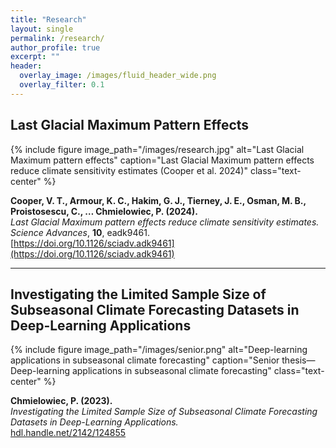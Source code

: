 ```yaml
---
title: "Research"
layout: single
permalink: /research/
author_profile: true
excerpt: ""
header:
  overlay_image: /images/fluid_header_wide.png
  overlay_filter: 0.1
---
```



## Last Glacial Maximum Pattern Effects

{% include figure
   image_path="/images/research.jpg"
   alt="Last Glacial Maximum pattern effects"
   caption="Last Glacial Maximum pattern effects reduce climate sensitivity estimates (Cooper et al. 2024)"
   class="text-center"
%}

**Cooper, V. T., Armour, K. C., Hakim, G. J., Tierney, J. E., Osman, M. B., Proistosescu, C., … Chmielowiec, P. (2024).**  
_Last Glacial Maximum pattern effects reduce climate sensitivity estimates._ *Science Advances*, **10**, eadk9461.  
[https://doi.org/10.1126/sciadv.adk9461](https://doi.org/10.1126/sciadv.adk9461)

---

## Investigating the Limited Sample Size of Subseasonal Climate Forecasting Datasets in Deep-Learning Applications

{% include figure
   image_path="/images/senior.png"
   alt="Deep-learning applications in subseasonal climate forecasting"
   caption="Senior thesis—Deep-learning applications in subseasonal climate forecasting"
   class="text-center"
%}

**Chmielowiec, P. (2023).**  
_Investigating the Limited Sample Size of Subseasonal Climate Forecasting Datasets in Deep-Learning Applications._  
[hdl.handle.net/2142/124855](https://hdl.handle.net/2142/124855)
